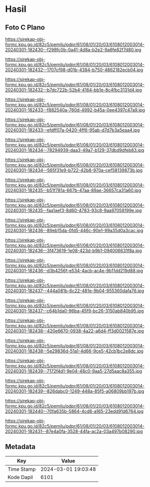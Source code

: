 # Hasil

## Foto C Plano

https://sirekap-obj-formc.kpu.go.id/82c5/pemilu/pdpr/61/08/01/20/03/6108012003014-20240301-182430--f298fc0b-0a41-4d8a-b2e2-9a6fe82f7d80.jpg

https://sirekap-obj-formc.kpu.go.id/82c5/pemilu/pdpr/61/08/01/20/03/6108012003014-20240301-182432--1707cf98-d01b-4384-b750-4862182ecb04.jpg

https://sirekap-obj-formc.kpu.go.id/82c5/pemilu/pdpr/61/08/01/20/03/6108012003014-20240301-182432--b7dc722b-52b4-4164-bb1e-8c4fbc3131d4.jpg

https://sirekap-obj-formc.kpu.go.id/82c5/pemilu/pdpr/61/08/01/20/03/6108012003014-20240301-182433--f882540a-760d-4992-b45a-0ee4397c47a9.jpg

https://sirekap-obj-formc.kpu.go.id/82c5/pemilu/pdpr/61/08/01/20/03/6108012003014-20240301-182433--efdff07a-0420-4ff6-95ab-d7d7b3a5eaa4.jpg

https://sirekap-obj-formc.kpu.go.id/82c5/pemilu/pdpr/61/08/01/20/03/6108012003014-20240301-182434--78294939-daa3-49a7-b129-37dbd9dfeb83.jpg

https://sirekap-obj-formc.kpu.go.id/82c5/pemilu/pdpr/61/08/01/20/03/6108012003014-20240301-182434--565f31e9-b722-42b8-970a-cef58139873b.jpg

https://sirekap-obj-formc.kpu.go.id/82c5/pemilu/pdpr/61/08/01/20/03/6108012003014-20240301-182435--b51f781a-667b-47aa-89ae-36657ca31a60.jpg

https://sirekap-obj-formc.kpu.go.id/82c5/pemilu/pdpr/61/08/01/20/03/6108012003014-20240301-182435--faa1aef3-8d60-4783-93c8-9aa97058199e.jpg

https://sirekap-obj-formc.kpu.go.id/82c5/pemilu/pdpr/61/08/01/20/03/6108012003014-20240301-182436--89eb15da-0fd5-446c-90e1-99a35d0a3cac.jpg

https://sirekap-obj-formc.kpu.go.id/82c5/pemilu/pdpr/61/08/01/20/03/6108012003014-20240301-182436--3f473619-1e08-423d-b9b1-094006631f8a.jpg

https://sirekap-obj-formc.kpu.go.id/82c5/pemilu/pdpr/61/08/01/20/03/6108012003014-20240301-182436--d3b4256f-e534-4acb-ac4e-9b11dd219d88.jpg

https://sirekap-obj-formc.kpu.go.id/82c5/pemilu/pdpr/61/08/01/20/03/6108012003014-20240301-182437--444a081b-6c22-481e-9b04-955360dafa76.jpg

https://sirekap-obj-formc.kpu.go.id/82c5/pemilu/pdpr/61/08/01/20/03/6108012003014-20240301-182437--c64b1da0-96ba-45f9-bc26-3150ab840b95.jpg

https://sirekap-obj-formc.kpu.go.id/82c5/pemilu/pdpr/61/08/01/20/03/6108012003014-20240301-182438--420e6670-0938-4a22-a6d4-ff3d0021587e.jpg

https://sirekap-obj-formc.kpu.go.id/82c5/pemilu/pdpr/61/08/01/20/03/6108012003014-20240301-182438--5e29836d-51a1-4d66-9ce5-42cb1bc2e8dc.jpg

https://sirekap-obj-formc.kpu.go.id/82c5/pemilu/pdpr/61/08/01/20/03/6108012003014-20240301-182439--7172f4d1-9e04-48c0-9aa5-27d5aac8a355.jpg

https://sirekap-obj-formc.kpu.go.id/82c5/pemilu/pdpr/61/08/01/20/03/6108012003014-20240301-182439--826dabc0-1249-448a-85f5-a06809bb197b.jpg

https://sirekap-obj-formc.kpu.go.id/82c5/pemilu/pdpr/61/08/01/20/03/6108012003014-20240301-182440--70fa635b-5864-4cd8-a165-23edd91d6764.jpg

https://sirekap-obj-formc.kpu.go.id/82c5/pemilu/pdpr/61/08/01/20/03/6108012003014-20240301-182431--87e4a0fa-3528-44fa-ac2a-03a497b08290.jpg


## Metadata

| Key        | Value               |
| ---------- | ------------------- |
| Time Stamp | 2024-03-01 19:03:48 |
| Kode Dapil | 6101                |



